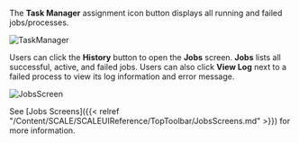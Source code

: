 ---
---

The **Task Manager** <span class="material-icons">assignment</span> icon button displays all running and failed jobs/processes. 

![TaskManager](/images/SCALE/22.02/TaskManager.png "TrueNAS SCALE Task Manager")

Users can click the **History** button to open the **Jobs** screen. **Jobs** lists all successful, active, and failed jobs. Users can also click **View Log** next to a failed process to view its log information and error message.

![JobsScreen](/images/SCALE/22.02/JobsScreen.png "Task Manager Jobs")

See [Jobs Screens]({{< relref "/Content/SCALE/SCALEUIReference/TopToolbar/JobsScreens.md" >}}) for more information.
